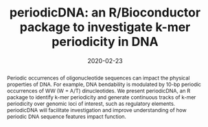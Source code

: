 ---
title: "periodicDNA: an R/Bioconductor package to investigate k-mer periodicity in DNA"
date: 2020-02-23
draft: false

# Authors. 
authors: ["**Jacques Serizay***", "Julie Ahringer"]

# Publication name and optional abbreviated version.
publication: "In preparation"
publication_short: "In preparation"

# Abstract and optional shortened version.
abstract: "Periodic occurrences of oligonucleotide sequences can impact the physical properties of DNA. For example, DNA bendability is modulated by 10-bp periodic occurrences of WW (W = A/T) dinucleotides. We present periodicDNA, an R package to identify k-mer periodicity and generate continuous tracks of k-mer periodicity over genomic loci of interest, such as regulatory elements. periodicDNA will facilitate investigation and improve understanding of how periodic DNA sequence features impact function."

Description: 
    Periodic occurrences of oligonucleotide sequences can impact the physical properties of DNA. For example, DNA bendability is modulated by 10-bp periodic occurrences of WW (W = A/T) dinucleotides. We present periodicDNA, an R package to identify...

# Featured image thumbnail (optional)
image_preview: ""

# Is this a selected publication? (true/false)
selected: true

# Projects (optional).
projects: []

# Tags (optional).
tags: []

# Links (optional).
url_pdf: ""
url_custom: ""

# Does this page contain LaTeX math? (true/false)
math: false

# Does this page require source code highlighting? (true/false)
highlight: true
---